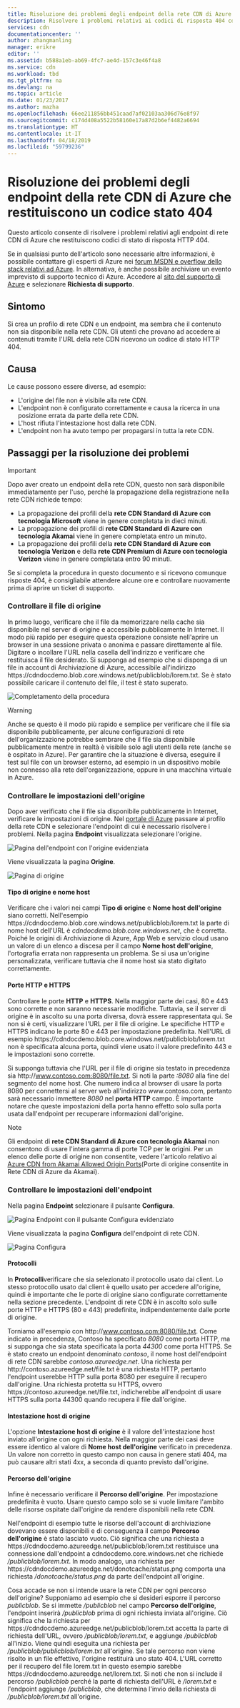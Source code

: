 ```yaml
---
title: Risoluzione dei problemi degli endpoint della rete CDN di Azure con codice stato 404 | Microsoft Docs
description: Risolvere i problemi relativi ai codici di risposta 404 con endpoint della rete CDN.
services: cdn
documentationcenter: ''
author: zhangmanling
manager: erikre
editor: ''
ms.assetid: b588a1eb-ab69-4fc7-ae4d-157c3e46f4a8
ms.service: cdn
ms.workload: tbd
ms.tgt_pltfrm: na
ms.devlang: na
ms.topic: article
ms.date: 01/23/2017
ms.author: mazha
ms.openlocfilehash: 66ee211856bb451caad7af02103aa306d76e8f97
ms.sourcegitcommit: c174d408a5522b58160e17a87d2b6ef4482a6694
ms.translationtype: HT
ms.contentlocale: it-IT
ms.lasthandoff: 04/18/2019
ms.locfileid: "59799236"
---
```

# <a name="troubleshooting-azure-cdn-endpoints-that-return-a-404-status-code"></a>Risoluzione dei problemi degli endpoint della rete CDN di Azure che restituiscono un codice stato 404
Questo articolo consente di risolvere i problemi relativi agli endpoint di rete CDN di Azure che restituiscono codici di stato di risposta HTTP 404.

Se in qualsiasi punto dell'articolo sono necessarie altre informazioni, è possibile contattare gli esperti di Azure nei [forum MSDN e overflow dello stack relativi ad Azure](https://azure.microsoft.com/support/forums/). In alternativa, è anche possibile archiviare un evento imprevisto di supporto tecnico di Azure. Accedere al [sito del supporto di Azure](https://azure.microsoft.com/support/options/) e selezionare **Richiesta di supporto**.

## <a name="symptom"></a>Sintomo
Si crea un profilo di rete CDN e un endpoint, ma sembra che il contenuto non sia disponibile nella rete CDN. Gli utenti che provano ad accedere ai contenuti tramite l'URL della rete CDN ricevono un codice di stato HTTP 404. 

## <a name="cause"></a>Causa
Le cause possono essere diverse, ad esempio:

* L'origine del file non è visibile alla rete CDN.
* L'endpoint non è configurato correttamente e causa la ricerca in una posizione errata da parte della rete CDN.
* L'host rifiuta l'intestazione host dalla rete CDN.
* L'endpoint non ha avuto tempo per propagarsi in tutta la rete CDN.

## <a name="troubleshooting-steps"></a>Passaggi per la risoluzione dei problemi
> [!IMPORTANT]
> Dopo aver creato un endpoint della rete CDN, questo non sarà disponibile immediatamente per l'uso, perché la propagazione della registrazione nella rete CDN richiede tempo:
> - La propagazione dei profili della **rete CDN Standard di Azure con tecnologia Microsoft** viene in genere completata in dieci minuti. 
> - La propagazione dei profili di **rete CDN Standard di Azure con tecnologia Akamai** viene in genere completata entro un minuto. 
> - La propagazione dei profili della **rete CDN Standard di Azure con tecnologia Verizon** e della **rete CDN Premium di Azure con tecnologia Verizon** viene in genere completata entro 90 minuti. 
> 
> Se si completa la procedura in questo documento e si ricevono comunque risposte 404, è consigliabile attendere alcune ore e controllare nuovamente prima di aprire un ticket di supporto.
> 
> 

### <a name="check-the-origin-file"></a>Controllare il file di origine
In primo luogo, verificare che il file da memorizzare nella cache sia disponibile nel server di origine e accessibile pubblicamente In Internet. Il modo più rapido per eseguire questa operazione consiste nell'aprire un browser in una sessione privata o anonima e passare direttamente al file. Digitare o incollare l'URL nella casella dell'indirizzo e verificare che restituisca il file desiderato. Si supponga ad esempio che si disponga di un file in account di Archiviazione di Azure, accessibile all'indirizzo https:\//cdndocdemo.blob.core.windows.net/publicblob/lorem.txt. Se è stato possibile caricare il contenuto del file, il test è stato superato.

![Completamento della procedura](./media/cdn-troubleshoot-endpoint/cdn-origin-file.png)

> [!WARNING]
> Anche se questo è il modo più rapido e semplice per verificare che il file sia disponibile pubblicamente, per alcune configurazioni di rete dell'organizzazione potrebbe sembrare che il file sia disponibile pubblicamente mentre in realtà è visibile solo agli utenti della rete (anche se è ospitato in Azure). Per garantire che la situazione è diversa, eseguire il test sul file con un browser esterno, ad esempio in un dispositivo mobile non connesso alla rete dell'organizzazione, oppure in una macchina virtuale in Azure.
> 
> 

### <a name="check-the-origin-settings"></a>Controllare le impostazioni dell'origine
Dopo aver verificato che il file sia disponibile pubblicamente in Internet, verificare le impostazioni di origine. Nel [portale di Azure](https://portal.azure.com) passare al profilo della rete CDN e selezionare l'endpoint di cui è necessario risolvere i problemi. Nella pagina **Endpoint** visualizzata selezionare l'origine.  

![Pagina dell'endpoint con l'origine evidenziata](./media/cdn-troubleshoot-endpoint/cdn-endpoint.png)

Viene visualizzata la pagina **Origine**. 

![Pagina di origine](./media/cdn-troubleshoot-endpoint/cdn-origin-settings.png)

#### <a name="origin-type-and-hostname"></a>Tipo di origine e nome host
Verificare che i valori nei campi **Tipo di origine** e **Nome host dell'origine** siano corretti. Nell'esempio https:\//cdndocdemo.blob.core.windows.net/publicblob/lorem.txt la parte di nome host dell'URL è *cdndocdemo.blob.core.windows.net*, che è corretta. Poiché le origini di Archiviazione di Azure, App Web e servizio cloud usano un valore di un elenco a discesa per il campo **Nome host dell'origine**, l'ortografia errata non rappresenta un problema. Se si usa un'origine personalizzata, verificare tuttavia che il nome host sia stato digitato correttamente.

#### <a name="http-and-https-ports"></a>Porte HTTP e HTTPS
Controllare le porte **HTTP** e **HTTPS**. Nella maggior parte dei casi, 80 e 443 sono corrette e non saranno necessarie modifiche.  Tuttavia, se il server di origine è in ascolto su una porta diversa, dovrà essere rappresentata qui. Se non si è certi, visualizzare l'URL per il file di origine. Le specifiche HTTP e HTTPS indicano le porte 80 e 443 per impostazione predefinita. Nell'URL di esempio https:\//cdndocdemo.blob.core.windows.net/publicblob/lorem.txt non è specificata alcuna porta, quindi viene usato il valore predefinito 443 e le impostazioni sono corrette.  

Si supponga tuttavia che l'URL per il file di origine sia testato in precedenza sia http:\//www.contoso.com:8080/file.txt. Si noti la parte *:8080* alla fine del segmento del nome host. Che numero indica al browser di usare la porta 8080 per connettersi al server web all'indirizzo www\.contoso.com, pertanto sarà necessario immettere *8080* nel **porta HTTP** campo. È importante notare che queste impostazioni della porta hanno effetto solo sulla porta usata dall'endpoint per recuperare informazioni dall'origine.

> [!NOTE]
> Gli endpoint di **rete CDN Standard di Azure con tecnologia Akamai** non consentono di usare l'intera gamma di porte TCP per le origini.  Per un elenco delle porte di origine non consentite, vedere l'articolo relativo ai [Azure CDN from Akamai Allowed Origin Ports](/previous-versions/azure/mt757337(v=azure.100))(Porte di origine consentite in Rete CDN di Azure da Akamai).  
> 
> 

### <a name="check-the-endpoint-settings"></a>Controllare le impostazioni dell'endpoint
Nella pagina **Endpoint** selezionare il pulsante **Configura**.

![Pagina Endpoint con il pulsante Configura evidenziato](./media/cdn-troubleshoot-endpoint/cdn-endpoint-configure-button.png)

Viene visualizzata la pagina **Configura** dell'endpoint di rete CDN.

![Pagina Configura](./media/cdn-troubleshoot-endpoint/cdn-configure.png)

#### <a name="protocols"></a>Protocolli
In **Protocolli**verificare che sia selezionato il protocollo usato dai client. Lo stesso protocollo usato dal client è quello usato per accedere all'origine, quindi è importante che le porte di origine siano configurate correttamente nella sezione precedente. L'endpoint di rete CDN è in ascolto solo sulle porte HTTP e HTTPS (80 e 443) predefinite, indipendentemente dalle porte di origine.

Torniamo all'esempio con http:\//www.contoso.com:8080/file.txt.  Come indicato in precedenza, Contoso ha specificato *8080* come porta HTTP, ma si supponga che sia stata specificata la porta *44300* come porta HTTPS.  Se è stato creato un endpoint denominato *contoso*, il nome host dell'endpoint di rete CDN sarebbe *contoso.azureedge.net*.  Una richiesta per http:\//contoso.azureedge.net/file.txt è una richiesta HTTP, pertanto l'endpoint userebbe HTTP sulla porta 8080 per eseguire il recupero dall'origine.  Una richiesta protetta su HTTPS, ovvero https:\//contoso.azureedge.net/file.txt, indicherebbe all'endpoint di usare HTTPS sulla porta 44300 quando recupera il file dall'origine.

#### <a name="origin-host-header"></a>Intestazione host di origine
L'opzione **Intestazione host di origine** è il valore dell'intestazione host inviato all'origine con ogni richiesta.  Nella maggior parte dei casi deve essere identico al valore di **Nome host dell'origine** verificato in precedenza.  Un valore non corretto in questo campo non causa in genere stati 404, ma può causare altri stati 4xx, a seconda di quanto previsto dall'origine.

#### <a name="origin-path"></a>Percorso dell'origine
Infine è necessario verificare il **Percorso dell'origine**.  Per impostazione predefinita è vuoto.  Usare questo campo solo se si vuole limitare l'ambito delle risorse ospitate dall'origine da rendere disponibili nella rete CDN.  

Nell'endpoint di esempio tutte le risorse dell'account di archiviazione dovevano essere disponibili e di conseguenza il campo **Percorso dell'origine** è stato lasciato vuoto.  Ciò significa che una richiesta a https:\//cdndocdemo.azureedge.net/publicblob/lorem.txt restituisce una connessione dall'endpoint a cdndocdemo.core.windows.net che richiede */publicblob/lorem.txt*.  In modo analogo, una richiesta per https:\//cdndocdemo.azureedge.net/donotcache/status.png comporta una richiesta */donotcache/status.png* da parte dell'endpoint all'origine.

Cosa accade se non si intende usare la rete CDN per ogni percorso dell'origine?  Supponiamo ad esempio che si desideri esporre il percorso *publicblob*.  Se si immette */publicblob* nel campo **Percorso dell'origine**, l'endpoint inserirà */publicblob* prima di ogni richiesta inviata all'origine.  Ciò significa che la richiesta per https:\//cdndocdemo.azureedge.net/publicblob/lorem.txt accetta la parte di richiesta dell'URL, ovvero */publicblob/lorem.txt*, e aggiunge */publicblob* all'inizio. Viene quindi eseguita una richiesta per */publicblob/publicblob/lorem.txt* all'origine.  Se tale percorso non viene risolto in un file effettivo, l'origine restituirà uno stato 404.  L'URL corretto per il recupero del file lorem.txt in questo esempio sarebbe https:\//cdndocdemo.azureedge.net/lorem.txt.  Si noti che non si include il percorso */publicblob* perché la parte di richiesta dell'URL è */lorem.txt* e l'endpoint aggiunge */publicblob*, che determina l'invio della richiesta di */publicblob/lorem.txt* all'origine.

